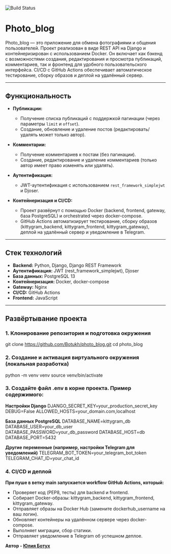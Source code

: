 ![Build Status](https://github.com/Botukh/photo_blog/actions/workflows/main.yml/badge.svg?event=push)

# Photo_blog

Photo_blog — это приложение для обмена фотографиями и общения пользователей. Проект реализован в виде REST API на Django и контейнеризирован с использованием Docker. Он включает как бэкенд с возможностями создания, редактирования и просмотра публикаций, комментариев, так и фронтенд для удобного пользовательского интерфейса. CI/CD с GitHub Actions обеспечивает автоматическое тестирование, сборку образов и деплой на удалённый сервер.

---

## Функциональность

- **Публикации:**  
  - Получение списка публикаций с поддержкой пагинации (через параметры `limit` и `offset`).  
  - Создание, обновление и удаление постов (редактировать/удалять может только автор).

- **Комментарии:**  
  - Получение комментариев к постам (без пагинации).  
  - Создание, редактирование и удаление комментариев (только автор имеет право изменять или удалять).

- **Аутентификация:**  
  - JWT-аутентификация с использованием `rest_framework_simplejwt` и Djoser.

- **Контейнеризация и CI/CD:**  
  - Проект развёрнут с помощью Docker (backend, frontend, gateway, база PostgreSQL) и orchestrated через docker-compose.  
  - GitHub Actions автоматизирует тестирование, сборку образов (kittygram_backend, kittygram_frontend, kittygram_gateway), деплой на удалённый сервер и уведомление в Telegram.

---

## Стек технологий

- **Backend:** Python, Django, Django REST Framework  
- **Аутентификация:** JWT (rest_framework_simplejwt), Djoser  
- **База данных:** PostgreSQL 13  
- **Контейнеризация:** Docker, docker-compose  
- **Gateway:** Nginx  
- **CI/CD:** GitHub Actions  
- **Frontend:** JavaScript

---

## Развёртывание проекта

### 1. Клонирование репозитория и подготовка окружения

git clone https://github.com/Botukh/photo_blog.git
cd photo_blog

### 2. Создание и активация виртуального окружения (локальная разработка)

python -m venv venv
source venv/bin/activate

### 3. Создайте файл .env в корне проекта. Пример содержимого:

**Настройки Django**
DJANGO_SECRET_KEY=your_production_secret_key
DEBUG=False
ALLOWED_HOSTS=your_domain.com,localhost

**База данных PostgreSQL**
DATABASE_NAME=kittygram_db
DATABASE_USER=your_db_user
DATABASE_PASSWORD=your_db_password
DATABASE_HOST=db
DATABASE_PORT=5432

**Другие переменные (например, настройки Telegram для уведомлений)**
TELEGRAM_BOT_TOKEN=your_telegram_bot_token
TELEGRAM_CHAT_ID=your_chat_id

### 4. CI/CD и деплой

**При пуше в ветку main запускается workflow GitHub Actions, который:**
- Проверяет код (PEP8, тесты) для backend и frontend.
- Собирает Docker-образы: kittygram_backend, kittygram_frontend, kittygram_gateway.
- Отправляет образы на Docker Hub (замените dockerhub_username на ваш логин).
- Обновляет контейнеры на удалённом сервере через docker-compose.
- Выполняет миграции, сбор статики.
- Отправляет уведомление в Telegram об успешном деплое.

**Автор - [Юлия Ботух](https://github.com/Botukh)**
